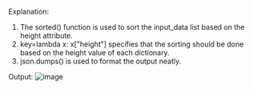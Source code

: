 Explanation:
1. The sorted() function is used to sort the input_data list based on the height attribute.
2. key=lambda x: x["height"] specifies that the sorting should be done based on the height value of each dictionary.
3. json.dumps() is used to format the output neatly.
   
Output:
![image](https://github.com/user-attachments/assets/0f2aceba-35a0-40eb-9408-24d2312a2094)

